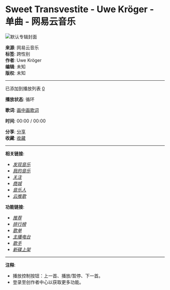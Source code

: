 # Sweet Transvestite - Uwe Kröger - 单曲 - 网易云音乐

![默认专辑封面](http://s4.music.126.net/style/web2/img/default/default_album.jpg)

**来源**: 网易云音乐  
**标签**: 跨性别  
**作者**: Uwe Kröger  
**编辑**: 未知  
**版权**: 未知  

---

已添加到播放列表 [0](javascript:; "播放列表")  

**播放状态**: 循环  

**歌词**: [画中画歌词](javascript:; "画中画歌词")   

**时间**: 00:00 / 00:00  

**分享**: [分享](javascript:; "分享")  
**收藏**: [收藏](javascript:; "收藏")  

---

**相关链接**:  
- [_发现音乐_](/#)  
- [_我的音乐_](/my/)  
- [_关注_](/friend)  
- [_商城_](/store/product)  
- [_音乐人_](/musician/artist)  
- [_云推歌_](https://music.163.com/st/ad-song)

**功能链接**:  
- [_推荐_](/discover)  
- [_排行榜_](/discover/toplist)  
- [_歌单_](/discover/playlist)  
- [_主播电台_](/discover/djradio)  
- [_歌手_](/discover/artist)  
- [_新碟上架_](/discover/album)  

---

**注释**:         
- 播放控制按钮：上一首、播放/暂停、下一首。  
- 登录至创作者中心以获取更多功能。